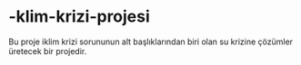 # -klim-krizi-projesi
Bu proje iklim krizi sorununun alt başlıklarından biri olan su krizine çözümler üretecek bir projedir.
